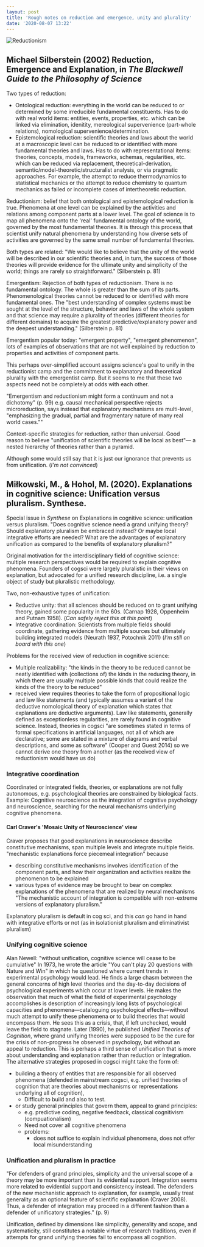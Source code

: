 ```yaml
---
layout: post
title: 'Rough notes on reduction and emergence, unity and plurality'
date: '2020-08-07 13:22'
---
```

![Reductionism](https://upload.wikimedia.org/wikipedia/commons/8/8f/Digesting_Duck.jpg)

## Michael Silberstein (2002) Reduction, Emergence and Explanation, in _The Blackwell Guide to the Philosophy of Science_

Two types of reduction:

* Ontological reduction: everything in the world can be reduced to or determined by some irreducible fundamental constituents. Has to do with real world items: entities, events, properties, etc. which can be linked via elimination, idenitity, mereological supervenience (part-whole relations), nomological supervenience/determination.
* Epistemological reduction: scientific theories and laws about the world at a macroscopic level can be reduced to or identified with more fundamental theories and laws. Has to do with representational items: theories, concepts, models, frameworks, schemas, regularities, etc. which can be reduced via replacement, theoretical-derivation, semantic/model-theoretic/structuralist analysis, or via pragmatic approaches. For example, the attempt to reduce thermodynamics to statistical mechanics or the attempt to reduce chemistry to quantum mechanics as failed or incomplete cases of intertheoretic reduction.

Reductionism: belief that both ontological and epistemological reduction is true. Phenomena at one level can be explained by the activities and relations among component parts at a lower level. The goal of science is to map all phenomena onto the 'real' fundamental ontology of the world, governed by the most fundamental theories. It is through this process that scientist unify natural phenomena by understanding how diverse sets of activities are governed by the same small number of fundamental theories.

Both types are related: "We would like to believe that the unity of the world will be described in our scientific theories and, in turn, the success of those theories will provide evidence for the ultimate unity and simplicity of the world; things are rarely so straightforward." (Silberstein p. 81)

Emergentism: Rejection of both types of reductionism. There is no fundamental ontology. The whole is greater than the sum of its parts. Phenomenological theories cannot be reduced to or identified with more fundamental ones. The "best understanding of complex systems must be sought at the level of the structure, behavior and laws of the whole system and that science may require a plurality of theories (different theories for different domains) to acquire the greatest predictive/explanatory power and the deepest understanding." (Silberstein p. 81)

Emergentism popular today: "emergent property", "emergent phenomenon", lots of examples of observations that are not well explained by reduction to properties and activities of component parts.

This perhaps over-simplified account assigns science's goal to unify in the reductionist camp and the commitment to explanatory and theoretical plurality with the emergentist camp. But it seems to me that these two aspects need not be completely at odds with each other.

"Emergentism and reductionism might form a continuum and not a dichotomy" (p. 99) e.g. causal mechanical perspective rejects microreduction, says instead that explanatory mechanisms are multi-level, "emphasizing the gradual, partial and fragmentary nature of many real world cases.""

Context-specific strategies for reduction, rather than universal. Good reason to believe "unification of scientific theories will be local as best"— a nested hierarchy of theories rather than a pyramid.

Although some would still say that it is just our ignorance that prevents us from unification. (_I'm not convinced_)

## Miłkowski, M., & Hohol, M. (2020). Explanations in cognitive science: Unification versus pluralism. Synthese.

Special issue in _Synthese_ on Explanations in cognitive science: unification versus pluralism. "Does cognitive science need a grand unifying theory? Should explanatory pluralism be embraced instead? Or maybe local integrative efforts are needed? What are the advantages of explanatory unification as compared to the benefits of explanatory pluralism?"

Original motivation for the interdisciplinary field of cognitive science: multiple research perspectives would be required to explain cognitive phenomena. Founders of cogsci were largely pluralistic in their views on explanation, but advocated for a unified research discipline, i.e. a single object of study but pluralistic methodology.

Two, non-exhaustive types of unification:
* Reductive unity: that all sciences should be reduced on to grant unifying theory, gained some popularity in the 60s. (Carnap 1928, Oppenheim and Putnam 1958). (_Can safely reject this at this point_)
* Integrative coordination: Scientists from multiple fields should coordinate, gathering evidence from multiple sources but ultimately building integrated models (Neurath 1937, Potochnik 2011) (_I'm still on board with this one_)

Problems for the received view of reduction in cognitive science:
* Multiple realizability: "the kinds in the theory to be reduced cannot be neatly identified with (collections of) the kinds in the reducing theory, in which there are usually multiple possible kinds that could realize the kinds of the theory to be reduced"
* received view requires theories to take the form of propositional logic and law like statements (and typically assumes a variant of the deductive nomological theory of explanation which states that explanations are deductive arguments). Law like statements, generally defined as exceptionless regularities, are rarely found in cognitive science. Instead, theories in cogsci "are sometimes stated in terms of formal specifications in artificial languages, not all of which are declarative; some are stated in a mixture of diagrams and verbal descriptions, and some as software" (Cooper and Guest 2014) so we cannot derive one theory from another (as the received view of reductionism would have us do)

### Integrative coordination
Coordinated or integrated fields, theories, or explanations are not fully autonomous, e.g. psychological theories are constrained by biological facts.
Example: Cognitive neuroscience as the integration of cognitive psychology and neuroscience, searching for the neural mechanisms underlying cognitive phenomena.

#### Carl Craver's 'Mosaic Unity of Neuroscience' view
Craver proposes that good explanations in neuroscience describe constitutive mechanisms, span multiple levels and integrate multiple fields.
"mechanistic explanations force piecemeal integration" because
* describing constitutive mechanisms involves identification of the component parts, and how their organization and activities realize the phenomenon to be explained
* various types of evidence may be brought to bear on complex explanations of the phenomena that are realized by neural mechanisms
"The mechanistic account of integration is compatible with non-extreme versions of explanatory pluralism."

Explanatory pluralism is default in cog sci, and this _can_ go hand in hand with integrative efforts or not (as in isolationist pluralism and eliminativist pluralism)


### Unifying cognitive science

Alan Newell: "without unification, cognitive science will cease to be cumulative"
In 1973, he wrote the article "You can't play 20 questions with Nature and Win" in which he questioned where current trends in experimental psychology would lead. He finds a large chasm between the general concerns of high level theories and the day-to-day decisions of psychological experiments which occur at lower levels. He makes the observation that much of what the field of experimental psychology accomplishes is description of increasingly long lists of psychological capacities and phenomena—cataloguing psychological effects—without much attempt to unify these phenomena or to build theories that would encompass them. He sees this as a crisis, that, if left unchecked, would leave the field to stagnate. Later (1990), he published _Unified Theories of Cognition_, where grand unifying theories were supposed to be the cure for the crisis of non-progress he observed in psychology, but without an appeal to reduction. This is perhaps a third sense of unification that is more about understanding and explanation rather than reduction or integration. The alternative strategies proposed in cogsci might take the form of:
* building a theory of entities that are responsible for all observed phenomena (defended in mainstream cogsci, e.g. unified theories of cognition that are theories about mechanisms or representations underlying all of cognition),
  - Difficult to build and also to test.
* or study general principles that govern them, appeal to grand principles:
  - e.g. predictive coding, negative feedback, classical cognitivism (compuationalism)
  - Need not cover all cognitive phenomena
  - problems:
    - does not suffice to explain individual phenomena, does not offer local misunderstanding

### Unification and pluralism in practice
"For defenders of grand principles, simplicity and the universal scope of a theory may be more important than its evidential support. Integration seems more related to evidential support and consistency instead. The defenders of the new mechanistic approach to explanation, for example, usually treat generality as an optional feature of scientific explanation (Craver 2008). Thus, a defender of integration may proceed in a different fashion than a defender of unificatory strategies." (p. 9)

Unification, defined by dimensions like simplicity, generality and scope, and systematicity, still constitutes a notable virtue of research traditions, even if attempts for grand unifying theories fail to encompass all cognition.



<!-- ## Batterman and Ross


References

* Michael Silberstein (2002) Reduction, Emergence and Explanation, in _The Blackwell Guide to the Philosophy of Science_
* Stephan 1992
* McLaughlin 1992
* Kim 1999
* Newell, A. (1973). You can’t play 20 questions with nature and win. Visual Information Processing, 283–308.
* Gentner, D. (2019). Cognitive science is and should be pluralistic. Topics in Cognitive Science, 11(4), 884–891 -->
